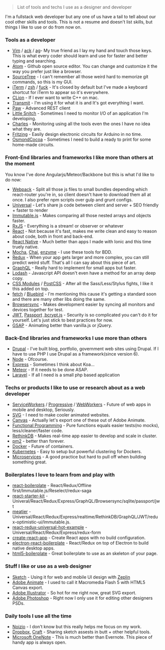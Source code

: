 > List of tools and techs I use as a designer and developer

I'm a fullstack web developer but any one of us have a tail to tell about our cool other skills and tools. This is not a resume and doesn't list skills, but things I like to use or do from now on.


### Tools as a developer
- [Vim](https://github.com/vim/vim) / [ack](http://beyondgrep.com) / [ag](https://github.com/ggreer/the_silver_searcher)- My true friend as I lay my hand and touch those keys. This is what every coder should learn and use for faster and better typing and searching.
- [Atom](https://atom.io) - Github open source editor. You can change and customize it the way you prefer just like a browser.
- [SourceTree](https://www.sourcetreeapp.com) - I can't remember all those weird hard to memorize git commands, so this is my GUI.
- [iTerm](https://www.iterm2.com) / [zsh](https://github.com/robbyrussell/oh-my-zsh) / [fuck](https://github.com/nvbn/thefuck) - It's closed by default but I've made a keyboard shortcut for iTerm to appear so it's everywhere.
- [CLion](https://www.jetbrains.com/clion) - If I ever want to write C++ on mac.
- [Transmit](https://panic.com/transmit/) - I'm using it for what it is and It's got everything I want.
- [Paw](https://paw.butt/) - Advanced REST client
- [Little Snitch](https://www.obdev.at/products/littlesnitch) - Sometimes I need to monitor I/O of an application I'm developing.
- [Charles](https://www.charlesproxy.com/) - Monitoring using all the tools even the ones I have no idea what they are.
- [Fritzing](fritzing.org/) - Easily design electronic circuits for Arduino in no time.
- [OsmondCocoa](www.osmondpcb.com/) - Sometimes I need to build a ready to print for some home-made circuits.


### Front-End libraries and frameworks I like more than others at the moment
You know I've done Angularjs/Meteor/Backbone but this is what I'd like to do now:
- [Webpack](https://webpack.github.io/) - Split all those js files to small bundles depending which react-router you're in, so client doesn't have to download them all at once. I also prefer npm scripts over gulp and grunt configs.
- [Universal](https://medium.com/@mjackson/universal-javascript-4761051b7ae9) - Let's share js code between client and server + SEO friendly + faster to render
- [Immutable.js](https://facebook.github.io/immutable-js/) - Makes comparing all those nested arrays and objects faster.
- [RxJS](https://github.com/Reactive-Extensions/RxJS) - Everything is a stream! or observer or whatever
- [React](https://facebook.github.io/react/) - Not because it's fast, makes me write clean and easy to reason about code, both in front and back-end.
- [React Native](https://facebook.github.io/react-native/) - Much better than apps I made with Ionic and this time truely native.
- [Mocha](https://mochajs.org), [Chai](chaijs.com/), [enzyme](https://github.com/airbnb/enzyme) - I use these tools for BDD.
- [Redux](https://github.com/reactjs/redux) - When your app gets larger and more complex, you can still predict weird stuff. That's all I can say about this piece of art.
- [GraphQL](https://facebook.github.io/graphql) - Really hard to implement for small apps but faster.
- [Lodash](https://lodash.com/) - Javascript API doesn't even have a method for an array deep copy.
- [CSS Modules](https://github.com/css-modules/css-modules) / [PostCSS](https://github.com/postcss/postcss) - After all the Sass/Less/Stylus fights, I like it this added on top.
- [fetch](https://github.com/matthew-andrews/isomorphic-fetch) / [Bluebird](https://github.com/petkaantonov/bluebird) - I'm mentioning this cause it's getting a standard soon and there are many other libs doing the same.
- [Browsersync](https://www.browsersync.io) - Makes development easier by syncing all monitors and devices together for test.
- [JWT](https://jwt.io/), [Passport](passportjs.org) ,[bcrypt.js](https://github.com/ncb000gt/node.bcrypt.js/) - Security is so complicated you can't do it for yourself. Let's just stick to best practices for now.
- [GSAP](http://greensock.com/gsap) - Animating better than vanilla.js or jQuery.

### Back-End libraries and frameworks I use more than others
- [Drupal](https://drupal.org) - I've built blog, portfolio, government web sites using Drupal. If I have to use PHP I use Drupal as a framework(since version 6).
- [Node](https://nodejs.org) - Ofcourse.
- [Express](http://expressjs.com/) - Sometimes I think about Koa...
- [Meteor](http://meteor.com) - If it needs to be done ASAP.
- [Laravel](https://laravel.com/) - If all I need is a small php based application


### Techs or products I like to use or research about as a web developer
- [ServiceWorkers](https://serviceworke.rs/) / [Progressive](https://developers.google.com/web/progressive-web-apps/) / [WebWorkers](https://hacks.mozilla.org/2016/05/a-taste-of-javascripts-new-parallel-primitives) - Future of web apps in mobile and desktop, Seriously.
- [SVG](https://css-tricks.com/using-svg) - I need to make cooler animated websites.
- [Canvas](www.html5canvastutorials.com) - Actually let's export one of these out of Adobe Animate.
- [Functional Programming](https://github.com/MostlyAdequate/mostly-adequate-guide) - Pure functions equals easier tests(no mocks), less/cleaner/faster code.
- [RethinkDB](https://rethinkdb.com) - Makes real-time app easier to develop and scale in cluster.
- [pm2](https://github.com/Unitech/pm2) - better than forever.
- [Docker](https://www.docker.com/) - Future of containers.
- [Kubernetes](https://github.com/kubernetes/kubernetes) - Easy to setup but powerful clustering for Dockers.
- [Microservices](https://en.wikipedia.org/wiki/Microservices) - A good practice but hard to pull off when building something great.


### Boilerplates I love to learn from and play with
- [react-boilerplate](https://github.com/mxstbr/react-boilerplate) - React/Redux/Offline first/Immutable.js/Reselect/redux-saga
- [react-starter-kit](https://github.com/kriasoft/react-starter-kit) - Univeral/React/Redux/Express/GraphQL/Browsersync/sqlite/passport/jwt
- [meatier](https://github.com/mattkrick/meatier) - Universal/React/Redux/Express/realtime/RethinkDB/GraphQL/JWT/redux-optimistic-ui/Immutable.js.
- [react-redux-universal-hot-example](https://github.com/erikras/react-redux-universal-hot-example) - Universal/React/Redux/Express/redux-form
- [create-react-app](https://github.com/facebookincubator/create-react-app) - Create React apps with no build configuration.
- [electron-react-boilerplate](https://github.com/chentsulin/electron-react-boilerplate) - React/Redux on top of Electron to build native desktop apps.
- [html5-boilerplate](https://github.com/h5bp/html5-boilerplate) - Great boilerplate to use as an skeleton of your page.


### Stuff I like or use as a web designer
- [Sketch](https://www.sketchapp.com) - Using it for web and mobile UI design with [Zeplin](https://zeplin.io/)
- [Adobe Animate](www.adobe.com/products/animate.html) - I used to call it Macromedia Flash 5 with HTML5 Canvas export.
- [Adobe Illustrator](www.adobe.com/products/illustrator.html) - So hot for me right now, great SVG export.
- [Adobe Photoshop](www.adobe.com/products/photoshop.html) - Right now I only use it for editing other designers PSDs.


### Daily tools I use all the time
- [Noizio](http://noiz.io/) - I don't know but this really helps me focus on my work.
- [Dropbox](https://www.dropbox.com), [Craft](https://www.invisionapp.com/craft) - Sharing sketch assests in butt + other helpful tools.
- [Microsoft OneNote](https://www.onenote.com) - This is much better than Evernote. This piece of handy app is always open.
